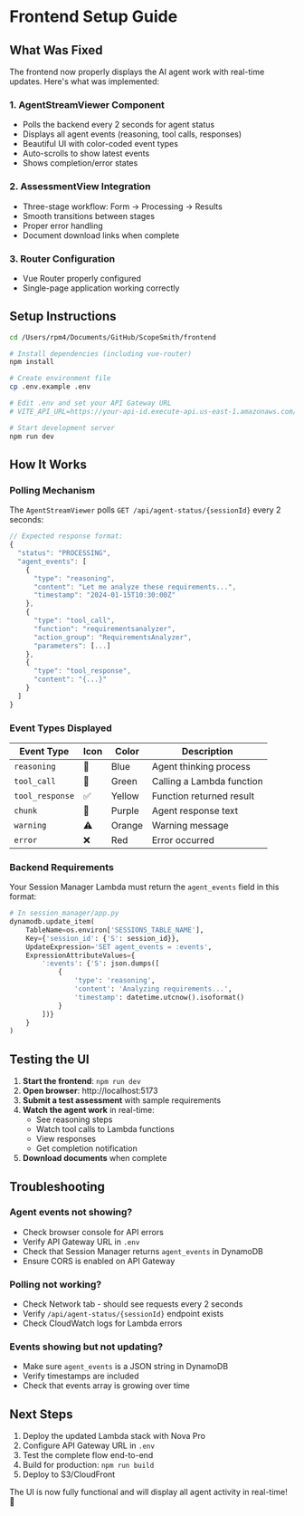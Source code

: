 # Frontend Setup Guide

## What Was Fixed

The frontend now properly displays the AI agent work with real-time updates. Here's what was implemented:

### 1. **AgentStreamViewer Component** 
- Polls the backend every 2 seconds for agent status
- Displays all agent events (reasoning, tool calls, responses)
- Beautiful UI with color-coded event types
- Auto-scrolls to show latest events
- Shows completion/error states

### 2. **AssessmentView Integration**
- Three-stage workflow: Form → Processing → Results
- Smooth transitions between stages
- Proper error handling
- Document download links when complete

### 3. **Router Configuration**
- Vue Router properly configured
- Single-page application working correctly

## Setup Instructions

```bash
cd /Users/rpm4/Documents/GitHub/ScopeSmith/frontend

# Install dependencies (including vue-router)
npm install

# Create environment file
cp .env.example .env

# Edit .env and set your API Gateway URL
# VITE_API_URL=https://your-api-id.execute-api.us-east-1.amazonaws.com/prod

# Start development server
npm run dev
```

## How It Works

### Polling Mechanism
The `AgentStreamViewer` polls `GET /api/agent-status/{sessionId}` every 2 seconds:

```javascript
// Expected response format:
{
  "status": "PROCESSING",
  "agent_events": [
    {
      "type": "reasoning",
      "content": "Let me analyze these requirements...",
      "timestamp": "2024-01-15T10:30:00Z"
    },
    {
      "type": "tool_call",
      "function": "requirementsanalyzer",
      "action_group": "RequirementsAnalyzer",
      "parameters": [...]
    },
    {
      "type": "tool_response",
      "content": "{...}"
    }
  ]
}
```

### Event Types Displayed

| Event Type | Icon | Color | Description |
|------------|------|-------|-------------|
| `reasoning` | 🤔 | Blue | Agent thinking process |
| `tool_call` | 🔧 | Green | Calling a Lambda function |
| `tool_response` | ✅ | Yellow | Function returned result |
| `chunk` | 💬 | Purple | Agent response text |
| `warning` | ⚠️ | Orange | Warning message |
| `error` | ❌ | Red | Error occurred |

### Backend Requirements

Your Session Manager Lambda must return the `agent_events` field in this format:

```python
# In session_manager/app.py
dynamodb.update_item(
    TableName=os.environ['SESSIONS_TABLE_NAME'],
    Key={'session_id': {'S': session_id}},
    UpdateExpression='SET agent_events = :events',
    ExpressionAttributeValues={
        ':events': {'S': json.dumps([
            {
                'type': 'reasoning',
                'content': 'Analyzing requirements...',
                'timestamp': datetime.utcnow().isoformat()
            }
        ])}
    }
)
```

## Testing the UI

1. **Start the frontend**: `npm run dev`
2. **Open browser**: http://localhost:5173
3. **Submit a test assessment** with sample requirements
4. **Watch the agent work** in real-time:
   - See reasoning steps
   - Watch tool calls to Lambda functions
   - View responses
   - Get completion notification
5. **Download documents** when complete

## Troubleshooting

### Agent events not showing?
- Check browser console for API errors
- Verify API Gateway URL in `.env`
- Check that Session Manager returns `agent_events` in DynamoDB
- Ensure CORS is enabled on API Gateway

### Polling not working?
- Check Network tab - should see requests every 2 seconds
- Verify `/api/agent-status/{sessionId}` endpoint exists
- Check CloudWatch logs for Lambda errors

### Events showing but not updating?
- Make sure `agent_events` is a JSON string in DynamoDB
- Verify timestamps are included
- Check that events array is growing over time

## Next Steps

1. Deploy the updated Lambda stack with Nova Pro
2. Configure API Gateway URL in `.env`
3. Test the complete flow end-to-end
4. Build for production: `npm run build`
5. Deploy to S3/CloudFront

The UI is now fully functional and will display all agent activity in real-time! 🎉